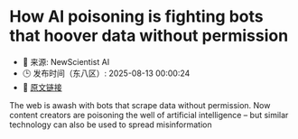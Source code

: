 # How AI poisoning is fighting bots that hoover data without permission
- 📅 来源: NewScientist AI
- 🕒 发布时间（东八区）: 2025-08-13 00:00:24
- 🔗 [原文链接](https://www.newscientist.com/article/2490598-how-ai-poisoning-is-fighting-bots-that-hoover-data-without-permission/?utm_campaign=RSS%7CNSNS&utm_source=NSNS&utm_medium=RSS&utm_content=artificial-intelligence)

The web is awash with bots that scrape data without permission. Now content creators are poisoning the well of artificial intelligence – but similar technology can also be used to spread misinformation
